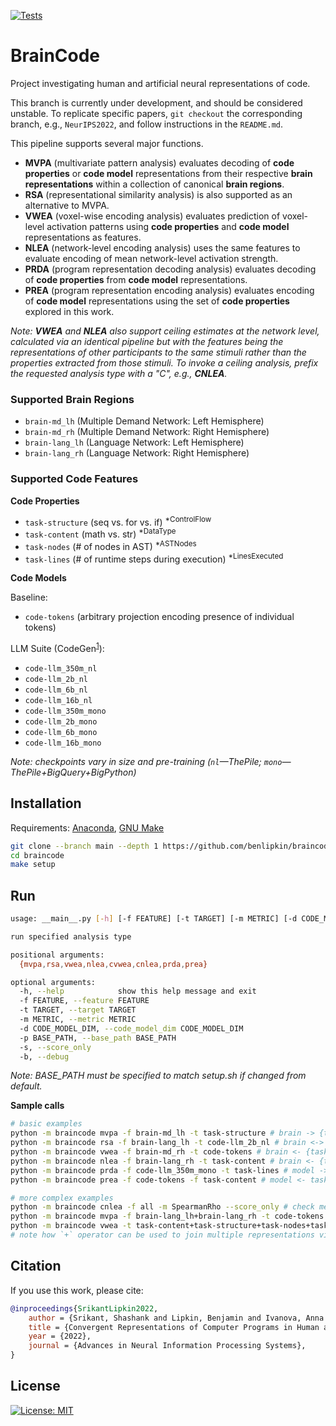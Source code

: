 
[![Tests](https://github.com/benlipkin/braincode/actions/workflows/testing.yml/badge.svg)](https://github.com/benlipkin/braincode/actions/workflows/testing.yml)

# BrainCode

Project investigating human and artificial neural representations of code.

This branch is currently under development, and should be considered unstable. To replicate specific papers, `git checkout` the corresponding branch, e.g., `NeurIPS2022`, and follow instructions in the `README.md`.


This pipeline supports several major functions.

-   **MVPA** (multivariate pattern analysis) evaluates decoding of **code properties** or **code model** representations from their respective **brain representations** within a collection of canonical **brain regions**.
-   **RSA** (representational similarity analysis) is also supported as an alternative to MVPA.
-   **VWEA** (voxel-wise encoding analysis) evaluates prediction of voxel-level activation patterns using **code properties** and **code model** representations as features.
-   **NLEA** (network-level encoding analysis) uses the same features to evaluate encoding of mean network-level activation strength.
-   **PRDA** (program representation decoding analysis) evaluates decoding of **code properties** from **code model** representations.
-   **PREA** (program representation encoding analysis) evaluates encoding of **code model** representations using the set of **code properties** explored in this work.

_Note: **VWEA** and **NLEA** also support ceiling estimates at the network level, calculated via an identical pipeline but with the features being the representations of other participants to the same stimuli rather than the properties extracted from those stimuli. To invoke a ceiling analysis, prefix the requested analysis type with a "C", e.g., **CNLEA**._

### Supported Brain Regions

-   `brain-md_lh` (Multiple Demand Network: Left Hemisphere)
-   `brain-md_rh` (Multiple Demand Network: Right Hemisphere)
-   `brain-lang_lh` (Language Network: Left Hemisphere)
-   `brain-lang_rh` (Language Network: Right Hemisphere)

### Supported Code Features

**Code Properties**

-   `task-structure` (seq vs. for vs. if) <sup>\*ControlFlow</sup>
-   `task-content` (math vs. str) <sup>\*DataType</sup>
-   `task-nodes` (# of nodes in AST) <sup>\*ASTNodes</sup>
-   `task-lines` (# of runtime steps during execution) <sup>\*LinesExecuted</sup>

**Code Models**

Baseline:

-   `code-tokens` (arbitrary projection encoding presence of individual tokens)

LLM Suite (CodeGen<sup>[1](https://arxiv.org/pdf/2203.13474.pdf)</sup>):

-   `code-llm_350m_nl`
-   `code-llm_2b_nl`
-   `code-llm_6b_nl`
-   `code-llm_16b_nl`
-   `code-llm_350m_mono`
-   `code-llm_2b_mono`
-   `code-llm_6b_mono`
-   `code-llm_16b_mono`

_Note: checkpoints vary in size and pre-training (`nl`—ThePile; `mono`—ThePile+BigQuery+BigPython)_
## Installation

Requirements: [Anaconda](https://conda.io/projects/conda/en/latest/user-guide/install/index.html), [GNU Make](https://www.gnu.org/software/make/manual/make.html)

```bash
git clone --branch main --depth 1 https://github.com/benlipkin/braincode
cd braincode
make setup
```

## Run

```bash
usage: __main__.py [-h] [-f FEATURE] [-t TARGET] [-m METRIC] [-d CODE_MODEL_DIM] [-p BASE_PATH] [-s] [-b] {mvpa,rsa,vwea,nlea,cvwea,cnlea,prda,prea}

run specified analysis type

positional arguments:
  {mvpa,rsa,vwea,nlea,cvwea,cnlea,prda,prea}

optional arguments:
  -h, --help            show this help message and exit
  -f FEATURE, --feature FEATURE
  -t TARGET, --target TARGET
  -m METRIC, --metric METRIC
  -d CODE_MODEL_DIM, --code_model_dim CODE_MODEL_DIM
  -p BASE_PATH, --base_path BASE_PATH
  -s, --score_only
  -b, --debug
```

_Note: BASE_PATH must be specified to match setup.sh if changed from default._

**Sample calls**

```bash
# basic examples
python -m braincode mvpa -f brain-md_lh -t task-structure # brain -> {task, model}
python -m braincode rsa -f brain-lang_lh -t code-llm_2b_nl # brain <-> {task, model}
python -m braincode vwea -f brain-md_rh -t code-tokens # brain <- {task, model}
python -m braincode nlea -f brain-lang_rh -t task-content # brain <- {task, model}
python -m braincode prda -f code-llm_350m_mono -t task-lines # model -> task
python -m braincode prea -f code-tokens -f task-content # model <- task

# more complex examples
python -m braincode cnlea -f all -m SpearmanRho --score_only # check metrics module for all options
python -m braincode mvpa -f brain-lang_lh+brain-lang_rh -t code-tokens -d 64 -p $BASE_PATH
python -m braincode vwea -t task-content+task-structure+task-nodes+task-lines
# note how `+` operator can be used to join multiple representations via concatenation
```

## Citation

If you use this work, please cite:
```bibtex
@inproceedings{SrikantLipkin2022,
	author = {Srikant, Shashank and Lipkin, Benjamin and Ivanova, Anna and Fedorenko, Evelina and O'Reilly, Una-May},
	title = {Convergent Representations of Computer Programs in Human and Artificial Neural Networks},
	year = {2022},
	journal = {Advances in Neural Information Processing Systems},
}
```

## License

[![License: MIT](https://img.shields.io/badge/License-MIT-brightgreen.svg)](https://opensource.org/licenses/MIT)
